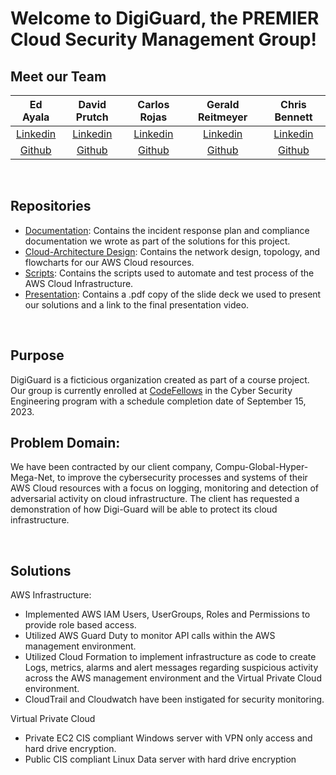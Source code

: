# Welcome to DigiGuard, the PREMIER Cloud Security Management Group!

## Meet our Team
| Ed Ayala | David Prutch | Carlos Rojas | Gerald Reitmeyer | Chris Bennett |
|:----------------------:|:-----------------------:|:----------------------:|:----------------------:|:----------------------:|
| [Linkedin](https://www.linkedin.com/in/eddie-ayala3/) | [Linkedin](https://www.linkedin.com/in/david-prutch-1027/) | [Linkedin](https://www.linkedin.com/in/carlos-rojass/) | [Linkedin](https://www.linkedin.com/in/gerald-reitmeyer/ ) | [Linkedin](https://www.linkedin.com/in/chris-bennett-cybersecurity/) |
| [Github](https://github.com/EdMandoo1) | [Github](https://github.com/PrutchD) | [Github](https://github.com/carlosjorr) | [Github](https://github.com/gerreit ) | [Github](https://github.com/marsecguy) 

<BR>

## Repositories
* [Documentation](https://github.com/Digi-Guard/Documentation): Contains the incident response plan and compliance documentation we wrote as part of the solutions for this project.
* [Cloud-Architecture Design](https://github.com/Digi-Guard/Cloud-Architecture-Design): Contains the network design, topology, and flowcharts for our AWS Cloud resources.
* [Scripts](https://github.com/Digi-Guard/Scripts): Contains the scripts used to automate and test process of the AWS Cloud Infrastructure.
* [Presentation](https://github.com/Digi-Guard/Presentation-Materials): Contains a .pdf copy of the slide deck we used to present our solutions and a link to the final presentation video.
<BR>

## Purpose
DigiGuard is a ficticious organization created as part of a course project. Our group is currently enrolled at [CodeFellows](https://www.codefellows.org/) in the Cyber Security Engineering program with a schedule completion date of September 15, 2023.

## Problem Domain:

We have been contracted by our client company, Compu-Global-Hyper-Mega-Net, to improve the cybersecurity processes and systems of their AWS Cloud resources with a focus on logging, monitoring and detection of adversarial activity on cloud infrastructure. The client has requested a demonstration of how Digi-Guard will be able to protect its cloud infrastructure.  

<BR>

## Solutions
AWS Infrastructure:
* Implemented AWS IAM Users, UserGroups, Roles and Permissions to provide role based access.
* Utilized AWS Guard Duty to monitor API calls within the AWS management environment.
* Utilized Cloud Formation to implement infrastructure as code to create Logs, metrics, alarms and alert messages regarding suspicious activity across the AWS management environment and the Virtual Private Cloud environment. 
* CloudTrail and Cloudwatch have been instigated for security monitoring.

Virtual Private Cloud
* Private EC2 CIS compliant Windows server with VPN only access and hard drive encryption.
* Public CIS compliant Linux Data server with hard drive encryption
<BR>

